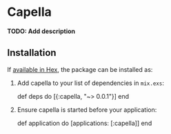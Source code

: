 # Capella

**TODO: Add description**

## Installation

If [available in Hex](https://hex.pm/docs/publish), the package can be installed as:

  1. Add capella to your list of dependencies in `mix.exs`:

        def deps do
          [{:capella, "~> 0.0.1"}]
        end

  2. Ensure capella is started before your application:

        def application do
          [applications: [:capella]]
        end

